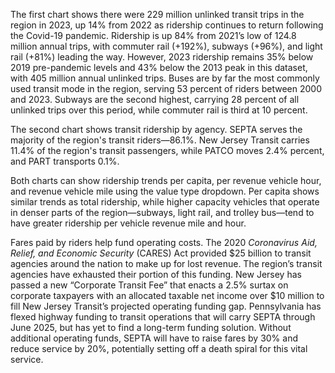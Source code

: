 The first chart shows there were 229 million unlinked transit trips in the region in 2023, up 14% from 2022 as ridership continues to return following the Covid-19 pandemic. Ridership is up 84% from 2021’s low of 124.8 million annual trips, with commuter rail (+192%), subways (+96%), and light rail (+81%) leading the way. However, 2023 ridership remains 35% below 2019 pre-pandemic levels and 43% below the 2013 peak in this dataset, with 405 million annual unlinked trips. Buses are by far the most commonly used transit mode in the region, serving 53 percent of riders between 2000 and 2023. Subways are the second highest, carrying 28 percent of all unlinked trips over this period, while commuter rail is third at 10 percent. 

The second chart shows transit ridership by agency. SEPTA serves the majority of the region's transit riders—86.1%. New Jersey Transit carries 11.4% of the region's transit passengers, while PATCO moves 2.4% percent, and PART transports 0.1%.

Both charts can show ridership trends per capita, per revenue vehicle hour, and revenue vehicle mile using the value type dropdown. Per capita shows similar trends as total ridership, while higher capacity vehicles that operate in denser parts of the region—subways, light rail, and trolley bus—tend to have greater ridership per vehicle revenue mile and hour. 

Fares paid by riders help fund operating costs. The 2020 *Coronavirus Aid, Relief, and Economic Security* (CARES) Act provided $25 billion to transit agencies around the nation to make up for lost revenue. The region’s transit agencies have exhausted their portion of this funding. New Jersey has passed a new “Corporate Transit Fee” that enacts a 2.5% surtax on corporate taxpayers with an allocated taxable net income over $10 million to fill New Jersey Transit’s projected operating funding gap. Pennsylvania has flexed highway funding to transit operations that will carry SEPTA through June 2025, but has yet to find a long-term funding solution. Without additional operating funds, SEPTA will have to raise fares by 30% and reduce service by 20%, potentially setting off a death spiral for this vital service.